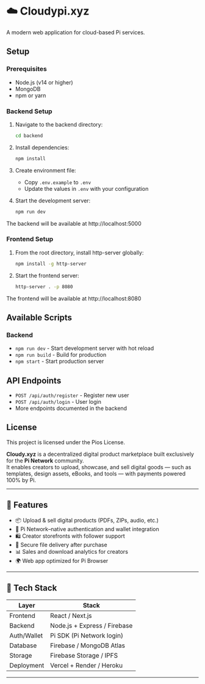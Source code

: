 # ☁️ Cloudypi.xyz

A modern web application for cloud-based Pi services.

## Setup

### Prerequisites
- Node.js (v14 or higher)
- MongoDB
- npm or yarn

### Backend Setup
1. Navigate to the backend directory:
   ```bash
   cd backend
   ```

2. Install dependencies:
   ```bash
   npm install
   ```

3. Create environment file:
   - Copy `.env.example` to `.env`
   - Update the values in `.env` with your configuration

4. Start the development server:
   ```bash
   npm run dev
   ```

The backend will be available at http://localhost:5000

### Frontend Setup
1. From the root directory, install http-server globally:
   ```bash
   npm install -g http-server
   ```

2. Start the frontend server:
   ```bash
   http-server . -p 8080
   ```

The frontend will be available at http://localhost:8080

## Available Scripts

### Backend
- `npm run dev` - Start development server with hot reload
- `npm run build` - Build for production
- `npm start` - Start production server

## API Endpoints

- `POST /api/auth/register` - Register new user
- `POST /api/auth/login` - User login
- More endpoints documented in the backend

## License

This project is licensed under the Pios License.

**Cloudy.xyz** is a decentralized digital product marketplace built exclusively for the **Pi Network** community.  
It enables creators to upload, showcase, and sell digital goods — such as templates, design assets, eBooks, and tools — with payments powered 100% by Pi.

---

## 🚀 Features

- 📦 Upload & sell digital products (PDFs, ZIPs, audio, etc.)
- 🔐 Pi Network–native authentication and wallet integration
- 🛍️ Creator storefronts with follower support
- 💾 Secure file delivery after purchase
- 📊 Sales and download analytics for creators
- 🌍 Web app optimized for Pi Browser

---

## 🔧 Tech Stack

| Layer       | Stack                         |
|-------------|-------------------------------|
| Frontend    | React / Next.js               |
| Backend     | Node.js + Express / Firebase  |
| Auth/Wallet | Pi SDK (Pi Network login)     |
| Database    | Firebase / MongoDB Atlas      |
| Storage     | Firebase Storage / IPFS       |
| Deployment  | Vercel + Render / Heroku      |

---
